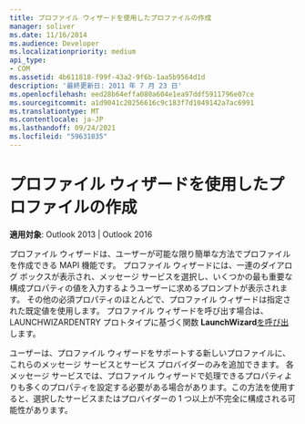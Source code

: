```yaml
---
title: プロファイル ウィザードを使用したプロファイルの作成
manager: soliver
ms.date: 11/16/2014
ms.audience: Developer
ms.localizationpriority: medium
api_type:
- COM
ms.assetid: 4b611818-f99f-43a2-9f6b-1aa5b9564d1d
description: '最終更新日: 2011 年 7 月 23 日'
ms.openlocfilehash: eed28b64effa080a604e1ea97ddf5911796e07ce
ms.sourcegitcommit: a1d9041c20256616c9c183f7d1049142a7ac6991
ms.translationtype: MT
ms.contentlocale: ja-JP
ms.lasthandoff: 09/24/2021
ms.locfileid: "59631035"
---
```

# <a name="creating-a-profile-by-using-the-profile-wizard"></a>プロファイル ウィザードを使用したプロファイルの作成

  
  
**適用対象**: Outlook 2013 | Outlook 2016 
  
プロファイル ウィザードは、ユーザーが可能な限り簡単な方法でプロファイルを作成できる MAPI 機能です。 プロファイル ウィザードには、一連のダイアログ ボックスが表示され、メッセージ サービスを選択し、いくつかの最も重要な構成プロパティの値を入力するようユーザーに求めるプロンプトが表示されます。 その他の必須プロパティのほとんどで、プロファイル ウィザードは指定された既定値を使用します。 プロファイル ウィザードを呼び出す場合は、LAUNCHWIZARDENTRY プロトタイプに基づく関数 **LaunchWizard**[を呼び出](launchwizardentry.md)します。 
  
ユーザーは、プロファイル ウィザードをサポートする新しいプロファイルに、これらのメッセージ サービスとサービス プロバイダーのみを追加できます。 各メッセージ サービスでは、プロファイル ウィザードで処理できるプロパティよりも多くのプロパティを設定する必要がある場合があります。この方法を使用すると、選択したサービスまたはプロバイダーの 1 つ以上が不完全に構成される可能性があります。
  

